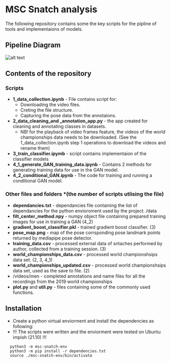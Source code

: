 # MSC Snatch analysis

The following repository contains some the key scripts for the pipline of tools and implementaions of models.
## Pipeline Diagram

![alt text](https://github.com/BubblesIsMyName/MSc-snatch-analysis.git/blob/main/pipeline.png?raw=true)

## Contents of the repository
### Scripts
 - **1_data_collection.ipynb** - File contains script for:
   - Downloading the video files.
   - Creting the file structure.
   - Capturing the pose data from the annotaions.
 - **2_data_cleaning_and _annotation_app.py** - the app created for cleaning and annotating classes in datasets.
    - NB! for the playback of video frames feature, the videos of the world championships data needs to be downloaded. (See the 1_data_collection.ipynb step 1 operations to download the videos and rename them)
 - **3_train_classifier.ipymb** - script contains implementaion of the classifier models
 - **4_1_generate_GAN_training_data.ipynb** - Contains 2 methods for generating training data for use in the GAN model.
 - **4_2_conditional_GAN.ipynb** - The code for training and running a conditional GAN model.


### Other files and folders *(the number of scripts utlising the file)
 - **dependancies.txt** - dependancies file containing the list of dependancies for the python envioroment used by the project.
/data
 - **filt_center_method.npy** - numpy object file containing prepared training images for use in training a GAN (4_2)
 - **gradient_boost_classifier.pkl** - trained gradient boost classifier. (3)
 - **pose_map.png** - map of the pose corrsponding pose landmark points returned by mediapipe pose detector.
 - **training_data.csv** - processed external data of sntaches performed by author, collected from a training session. (3)
 - **world_championships_data.csv** - processed world championshsips data set. (2, 3, 4_1)
 - **world_championships_updated.csv** - processed world championshsips data set, used as the save to file. (2)
 - /videos/men - completed annotations and name files for all the recordings from the 2019 world championships
  - **plot.py** and **util.py** - files containing some of the commonly used functions.


 ## Installation

  - Create a python virtual enviorment and install the dependencies as following:
  - !!! The scripts were written and the enviorment were tested on Ubuntu impish (21.10) !!!

 ```
   python3 -m msc-snatch-env 
   python3 -m pip install -r dependencies.txt
   source ./msc-snatch-env/bin/activate
 ```

